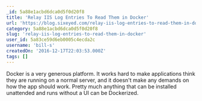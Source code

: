 ```yaml
---
_id: 5a88e1acbd6dca0d5f0d20f8
title: 'Relay IIS Log Entries To Read Them in Docker'
url: 'https://blog.sixeyed.com/relay-iis-log-entries-to-read-them-in-docker/'
category: 5a88e1acbd6dca0d5f0d20f8
slug: 'relay-iis-log-entries-to-read-them-in-docker'
user_id: 5a83ce59d6eb0005c4ecda2c
username: 'bill-s'
createdOn: '2016-12-17T22:03:53.000Z'
tags: []
---
```


Docker is a very generous platform. It works hard to make applications think they are running on a normal server, and it doesn't make any demands on how the app should work. Pretty much anything that can be installed unattended and runs without a UI can be Dockerized.

